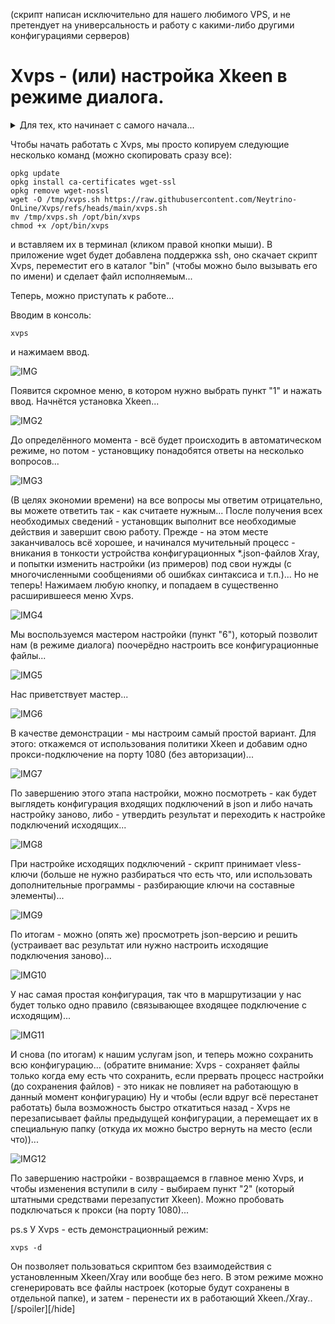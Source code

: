 (скрипт написан исключительно для нашего любимого VPS, и не претендует на универсальность и работу с какими-либо другими конфигурациями серверов)
# Xvps - (или) настройка Xkeen в режиме диалога.

<details><summary>Для тех, кто начинает с самого начала...</summary>
Нам понадобится маршрутизатор Keenetic (или ZyXel Keenetic) с USB-портом(ами) поддерживающий работу с накопителями.

> К таковым не относятся устройства: 4G II, 4G III, а также - бюджетные модели 2024-го года (уточняйте поддержку соответствующих функций на сайте производителя).

<details><summary>Если у вас ZyXel Keenetic (с KeeneticOS версии 2.x)...</summary>
Открываем (в веб-конфигураторе) интерфейс командной строки, обычно это:
 
````
http://192.168.1.1/a
````
И вводим в поле "Command" одну из следующих команд:

````
components sync legacy
````
> (для KeeneticOS до версии 2.06)
````
components list legacy
````
> (для KeeneticOS версии 2.06 и выше)

Нажимаем кнопку "Отправить запрос".

Затем, переходим в "Управление/Параметры системы", проверяем наличие обновлений KeeneticOS, и если таковые есть - устанавливаем их...
> Чтобы компенсировать отсутствие DoT и DoH в KeeneticOS 2.x (если это необходимо) - вы можете воспользоваться пунктом "4: Предварительная настройка ZyXel Keenetic (с KeeneticOS 2.x)" (находящемся в разделе "Дополнительно", скрипта NK)...
</details>
(В веб-конфигураторе) переходим в "Управление/Параметры системы", нажимаем "Изменить набор компонентов" и устанавливаем/убеждаемся что установлены - следующие компоненты:

- Поддержка открытых пакетов
- Протокол IPv6
- Модули ядра подсистемы Netfilter
- Пакет расширения Xtables-addons для Netfilter
> Чтобы упростить поиск нужных компонентов в списке - можно воспользоваться полем "Поиск" (Поиск компонентов по имени.) Достаточно ввести несколько первых букв (из названия компонента)...

> Некоторые компоненты - могут не отображаться в списке, пока не будут выбраны/установлены другие...

Устанавливаем недостающие, перезагружаемся и проверяем (все ли необходимые компоненты установились)...

> Если уже установлено слишком много компонентов - новым может просто не хватать свободного места. В этом случае, придётся отключить какие-нибудь неиспользуемые компоненты...

Теперь нужно определиться - где будет установлен Entware: во встроенной памяти или на USB-накопителе…
> Встроенной памяти - нужно 30-40 MB (минимум), USB-накопитель - желательно отформатировать в [ext4](https://www.aomeitech.com/pa/standard.html) и обязательно задать ему метку тома.

Скачиваем дистрибутив Entware (подходящий для архитектуры процессора вашего маршрутизатора): [mipsel](https://bin.entware.net/mipselsf-k3.4/installer/mipsel-installer.tar.gz), [mips](https://bin.entware.net/mipssf-k3.4/installer/mips-installer.tar.gz), [aarch64](https://bin.entware.net/aarch64-k3.10/installer/aarch64-installer.tar.gz). Определить, архитектуру вашего устройства - не так просто, как хотелось бы... Открываем интерфейс командной строки:

````
http://192.168.1.1/a
````
Вводим следующую команду:

````
show version
````
И нажимаем кнопку "Отправить запрос". В отчёте (об установленной версии KeeneticOS) – будет строка: "arch": "*****" (где ***** - указание на архитектуру процессора). Если архитектура: aarch64 - можно смело качать и устанавливать соответствующий дистрибутив Entware. Если: mips - придётся воспользоваться интернетом для уточнения архитектуры (mips или mipsel)...
> Если у вас актуальная модель маршрутизатора – соответствие архитектуры конкретным устройствам можно посмотреть [здесь]( https://help.keenetic.ru/hc/ru/articles/360021214160.html).

Переходим в "Управление/Приложения" (в веб-конфигураторе), в разделе "Диски и принтеры" - открываем накопитель (который будет использоваться для размещения Entware), создаём в корне диска папку "install" (с маленькой буквы) - помещаем в неё скачанный архив с дистрибутивом Entware.

Затем, переходим в "Управление/OPKG" и в меню "Накопитель" - выбираем диск с дистрибутивом Entware, нажимаем "Сохранить".
> Дожидаемся, когда побледневшая кнопка "Сохранить" полностью исчезнет…

Переходим в "Управление/Диагностика", где нажимаем "Показать журнал". В журнале (одно за другим) будут появляться события (об устанавке различных модулей и компонентов Entware), мы ждём события "Установка системы пакетов Entware - завершена".

Теперь нам понадобится [PuTTY](http://www.putty.org/) (скачиваем, устанавливаем и запускаем его). В поле "Host Name (or IP adress)" - вводим IP-адрес вашего маршрутизатора, обычно это:

````
192.168.1.1
````

В поле "Port" - оставляем:

````
22
````
> (или вводим "222", если до установки Entware в прошивке уже был установлен компонент "Сервер SSH")

И нажимаем кнопку "Open"...
> (При первом подключении) появится окошко с предупреждением - в котором нужно нажать "Accept".
Откроется окно терминала, в котором должен появиться запрос на ввод имени пользователя.

В качестве имени пользователя испоьзуем:

````
root
````
Нажимаем ввод, а в качестве пароля:

````
keenetic
````
> (при вводе пароля - символы отображаться не будут).

> Если у вас возникают сложности с вводом пароля - его можно скопировать из блокнота (или из этой инструкции) и вставить в окно терминала  (кликом правой кнопки мыши)...

Если всё правильно - появится приглашение для ввода команд: "~ #"...
</details>

Чтобы начать работать с Xvps, мы просто копируем следующие несколько команд (можно скопировать сразу все):
````
opkg update
opkg install ca-certificates wget-ssl
opkg remove wget-nossl
wget -O /tmp/xvps.sh https://raw.githubusercontent.com/Neytrino-OnLine/Xvps/refs/heads/main/xvps.sh
mv /tmp/xvps.sh /opt/bin/xvps
chmod +x /opt/bin/xvps

````
и вставляем их в терминал (кликом правой кнопки мыши). В приложение wget будет добавлена поддержка ssh, оно скачает скрипт Xvps, переместит его в каталог "bin" (чтобы можно было вызывать его по имени) и сделает файл исполняемым...

Теперь, можно приступать к работе...

Вводим в консоль:
```
xvps
```
и нажимаем ввод.

![IMG](https://live.staticflickr.com/65535/54173079687_bc37aca4d8_o.png)

Появится скромное меню, в котором нужно выбрать пункт "1" и нажать ввод.
Начнётся установка Xkeen...

![IMG2](https://live.staticflickr.com/65535/54173975801_b398fc783c_o.png)

До определённого момента - всё будет происходить в автоматическом режиме, но потом - установщику понадобятся ответы на несколько вопросов...

![IMG3](https://live.staticflickr.com/65535/54173979716_9ba43e5939_o.png)

(В целях экономии времени) на все вопросы мы ответим отрицательно, вы можете ответить так - как считаете нужным... После получения всех необходимых сведений - установщик выполнит все необходимые действия и завершит свою работу. Прежде - на этом месте заканчивалось всё хорошее, и начинался мучительный процесс - вникания в тонкости устройства конфигурационных *.json-файлов Xray, и попытки изменить настройки (из примеров) под свои нужды (с многочисленными сообщениями об ошибках синтаксиса и т.п.)...
Но не теперь! Нажимаем любую кнопку, и попадаем в существенно расширившееся меню Xvps.

![IMG4](https://live.staticflickr.com/65535/54176796783_04ebc2af77_o.png)

Мы воспользуемся мастером настройки (пункт "6"), который позволит нам (в режиме диалога) поочерёдно настроить все конфигурационные файлы...

![IMG5](https://live.staticflickr.com/65535/54176534866_f65c4cc679_o.png)

Нас приветствует мастер...

![IMG6](https://live.staticflickr.com/65535/54173104352_9234b7936d_o.png)

В качестве демонстрации - мы настроим самый простой вариант. Для этого: откажемся от использования политики Xkeen и добавим одно прокси-подключение на порту 1080 (без авторизации)...

![IMG7](https://live.staticflickr.com/65535/54174001646_02c65788ec_o.png)

По завершению этого этапа настройки, можно посмотреть - как будет выглядеть конфигурация входящих подключений в json и либо начать настройку заново, либо - утвердить результат и переходить к настройке подключений исходящих...

![IMG8](https://live.staticflickr.com/65535/54173116022_deb6a392a3_o.png)

При настройке исходящих подключений - скрипт принимает vless-ключи (больше не нужно разбираться что есть что, или использовать дополнительные программы - разбирающие ключи на составные элементы)...

![IMG9](https://live.staticflickr.com/65535/54174012446_1a48cd5721_o.png)

По итогам - можно (опять же) просмотреть json-версию и решить (устраивает вас результат или нужно настроить исходящие подключения заново)...

![IMG10](https://live.staticflickr.com/65535/54174458725_ec4a8c4a42_o.png)

У нас самая простая конфигурация, так что в маршрутизации у нас будет только одно правило (связывающее входящее подключение с исходящим)...

![IMG11](https://live.staticflickr.com/65535/54174021986_30fdc6db49_o.png)

И снова (по итогам) к нашим услугам json, и теперь можно сохранить всю конфигурацию... (обратите внимание: Xvps - сохраняет файлы только когда ему есть что сохранить, если прервать процесс настройки (до сохранения файлов) - это никак не повлияет на работающую в данный момент конфигурацию)
Ну и чтобы (если вдруг всё перестанет работать) была возможность быстро откатиться назад - Xvps не перезаписывает файлы предыдущей конфигурации, а перемещает их в специальную папку (откуда их можно быстро вернуть на место (если что))...

![IMG12](https://live.staticflickr.com/65535/54174031521_c58bffd374_o.png)

По завершению настройки - возвращаемся в главное меню Xvps, и чтобы изменения вступили в силу - выбираем пункт "2" (который штатными средствами перезапустит Xkeen). Можно пробовать подключаться к прокси (на порту 1080)...

ps.s У Xvps - есть демонстрационный режим:
```
xvps -d
```
Он позволяет пользоваться скриптом без взаимодействия с установленным Xkeen/Xray или вообще без него. В этом режиме можно сгенерировать все файлы настроек (которые будут сохранены в отдельной папке), и затем - перенести их в работающий Xkeen./Xray..
[/spoiler][/hide]
